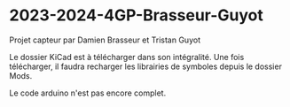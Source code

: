 # 2023-2024-4GP-Brasseur-Guyot
Projet capteur par Damien Brasseur et Tristan Guyot

Le dossier KiCad est à télécharger dans son intégralité.
Une fois télécharger, il faudra recharger les librairies de symboles depuis le dossier Mods.

Le code arduino n'est pas encore complet.
